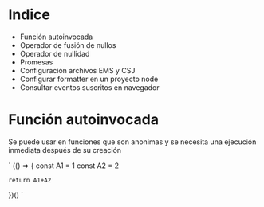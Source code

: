 # Indice

- Función autoinvocada
- Operador de fusión de nullos
- Operador de nullidad
- Promesas
- Configuración archivos EMS y CSJ
- Configurar formatter en un proyecto node
- Consultar eventos suscritos en navegador


# Función autoinvocada

Se puede usar en funciones que son anonimas y se necesita una ejecución inmediata después de su creación

` (() => {
	const A1 = 1
	const A2 = 2

	return A1+A2
})()
`